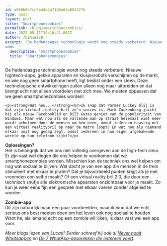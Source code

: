 ```yaml
---
id: a908b6e7cc5b44e3a7160a04a894327b
type: post
layout: post
title: "Smartphonezombies"
permalink: /blog/smartphonezombies/
date: 2022-05-11T19:16:41.067Z
author: 7biA1WiYB
excerpt: "De hedendaagse technologie wordt nog steeds verbeterd. Nieuwe hightech-apps, gekke apparaten en klusjesrobots verschijnen op de markt, en wie nog geen smartphone heeft, ligt beslist onder een steen. Deze technologische ontwikkelingen zullen alleen nog maar uitbreiden en dat brengt echt niet alleen voordelen met zich mee. We moeten oppassen dat we geen smartphonezombies worden!   "
seo:
  description: "Smartphonezombies"
  title: "Smartphonezombies"
---
```

De hedendaagse technologie wordt nog steeds verbeterd. Nieuwe hightech-apps, gekke apparaten en klusjesrobots verschijnen op de markt, en wie nog geen smartphone heeft, ligt beslist onder een steen. Deze technologische ontwikkelingen zullen alleen nog maar uitbreiden en dat brengt echt niet alleen voordelen met zich mee. We moeten oppassen dat we geen smartphonezombies worden!   

    <p><strong>Wat nou...</strong><br>Ik snap dat Parmer Luckey blij is dat zijn virtual reality bril zo’n succes is, Mark Zuckenberg juicht bij elk nieuw Facebooklid en Bill Gates geniet van de populariteit van Windows. Maar wat nou als de vallende man op straat helemaal niet meer wordt geholpen door de mensen om hem heen, omdat iedereen haastig met een virtual realitybril op naar de metro loopt? En wat nou als niemand elkaar ooit nog gedag zegt, omdat iedereen in hun eigen afgebakende wereld op hun telefoon kijkt?</p>
<p><strong>Oplossingen?</strong><br>Het is belangrijk dat we ons niet volledig overgeven aan de high-tech sleur. Er zijn vast wel dingen die ons helpen te voorkomen dat we smartphonezombies worden. Misschien kan de techniek ons wel helpen om nog wat sociaal te blijven. Wat dacht je van een app die mensen in de trein stimuleert met elkaar te praten? Dat je bijvoorbeeld punten krijgt als je met vreemden een selfie maakt? Of een virtual reality bril 2.0, die door een technisch snufje alle elektronische apparaten onzichtbaar voor je maakt. Zo kun je weer eens fijn een gesprek met elkaar voeren zonder afgeleid te worden. </p>
<p><strong>Zombie-app</strong><br>Dit zijn natuurlijk maar een paar voorbeelden, maar ik vind dat we echt serieus ons best moeten doen om het leven ook nog sociaal te houden. Want hé, als iemand echt op een zombie wil lijken, is daar vast wel een app voor.</p>
<p><em>Meer blogs lezen van Lucas? Eerder schreef hij ook al <a href="https://7dagen.netlify.app/blog/never-nooit-whatsappen" target="_blank">Never nooit Whatsappen</a> en <a href="https://7dagen.netlify.app/blog/de-7-whatsapp-gesprekken-die-iedereen-voert" target="_blank">De 7 WhatApp-gesprekken die iedereen voert</a>.</em></p>  
